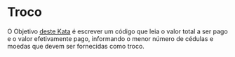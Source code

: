 Troco
=================

O Objetivo [deste Kata](http://www.dojopuzzles.com/problemas/exibe/troco/) é escrever um código que leia o valor total a ser pago e o valor efetivamente pago, informando o menor número de cédulas e moedas que devem ser fornecidas como troco.

